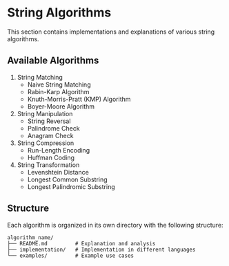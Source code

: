# String Algorithms

This section contains implementations and explanations of various string algorithms.

## Available Algorithms

1. String Matching
   - Naive String Matching
   - Rabin-Karp Algorithm
   - Knuth-Morris-Pratt (KMP) Algorithm
   - Boyer-Moore Algorithm
2. String Manipulation
   - String Reversal
   - Palindrome Check
   - Anagram Check
3. String Compression
   - Run-Length Encoding
   - Huffman Coding
4. String Transformation
   - Levenshtein Distance
   - Longest Common Substring
   - Longest Palindromic Substring

## Structure

Each algorithm is organized in its own directory with the following structure:

```
algorithm_name/
├── README.md         # Explanation and analysis
├── implementation/   # Implementation in different languages
└── examples/         # Example use cases
``` 